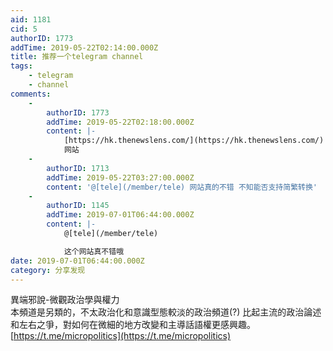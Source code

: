 ```yaml
---
aid: 1181
cid: 5
authorID: 1773
addTime: 2019-05-22T02:14:00.000Z
title: 推荐一个telegram channel
tags:
    - telegram
    - channel
comments:
    -
        authorID: 1773
        addTime: 2019-05-22T02:18:00.000Z
        content: |-
            [https://hk.thenewslens.com/](https://hk.thenewslens.com/)  
            网站
    -
        authorID: 1713
        addTime: 2019-05-22T03:27:00.000Z
        content: '@[tele](/member/tele) 网站真的不错 不知能否支持简繁转换'
    -
        authorID: 1145
        addTime: 2019-07-01T06:44:00.000Z
        content: |-
            @[tele](/member/tele)

            这个网站真不错哦
date: 2019-07-01T06:44:00.000Z
category: 分享发现
---
```


異端邪說-微觀政治學與權力  
本頻道是另類的，不太政治化和意識型態較淡的政治頻道(?) 比起主流的政治論述和左右之爭，對如何在微細的地方改變和主導話語權更感興趣。  
[https://t.me/micropolitics](https://t.me/micropolitics)
